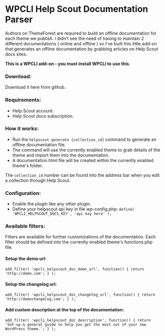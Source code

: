 # WPCLI Help Scout Documentation Parser

Authors on ThemeForest are required to build an offline documentation for each theme we publish. I didn't see the need of having to maintain 2 different documentations ( online and offline ) so I've built this little add-on that generates an offline documentation by grabbing articles on Help Scout docs sites.

**This is a WPCLI add-on - you must install WPCLI to use this**.

### Download:

Download it here from github.

### Requirements:

- Help Scout account.
- Help Scout docs subscription.

### How it works:

- Run the `helpscout generate {collection_id}` command to generate an offline documentation file.
- The command will use the currently enabled theme to grab details of the theme and import them into the documentation.
- A documentation.html file will be created within the currently enabled theme's folder.

The `collection_id` number can be found into the address bar when you edit a collection through Help Scout.

### Configuration:

- Enable the plugin like any other plugin.
- Define your helpscout api key in file wp-config.php: `define( 'WPCLI_HELPSCOUT_DOCS_KEY', 'api key here' );`

### Available filters:

Filters are available for further customizations of the documentation. Each filter should be defined into the currently enabled theme's functions.php file.

#### Setup the demo url:
`add_filter( 'wpcli_helpscout_doc_demo_url', function() { return 'http://demo.com'; } );`

#### Setup the changelog url:
`add_filter( 'wpcli_helpscout_doc_changelog_url', function() { return 'http://demochangelog.com'; } );`

#### Add custom description at the top of the documentation:
`add_filter( 'wpcli_helpscout_doc_description', function() { return 'Set-up & general guide to help you get the most out of your new WordPress theme.'; } );`
